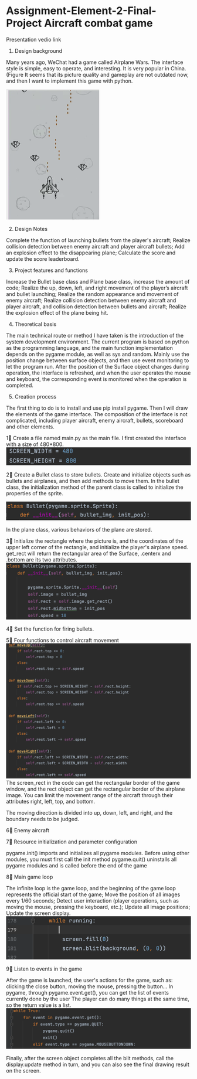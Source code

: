 # Assignment-Element-2-Final-Project   Aircraft combat game

Presentation vedio link

1. Design background

Many years ago, WeChat had a game called Airplane Wars. The interface style is simple, easy to operate, and interesting. It is very popular in China. (Figure
It seems that its picture quality and gameplay are not outdated now, and then I want to implement this game with python.

![image](https://github.com/lanxin01/Assignment-Element-2-Final-Project/blob/main/0.png)



2. Design Notes

Complete the function of launching bullets from the player's aircraft;
Realize collision detection between enemy aircraft and player aircraft bullets;
Add an explosion effect to the disappearing plane;
Calculate the score and update the score leaderboard.


3. Project features and functions

Increase the Bullet base class and Plane base class, increase the amount of code;
Realize the up, down, left, and right movement of the player’s aircraft and bullet launching;
Realize the random appearance and movement of enemy aircraft;
Realize collision detection between enemy aircraft and player aircraft, and collision detection between bullets and aircraft;
Realize the explosion effect of the plane being hit.  


4. Theoretical basis

The main technical route or method I have taken is the introduction of the system development environment. The current program is based on python as the programming language, and the main function implementation depends on the pygame module, as well as sys and random. Mainly use the position change between surface objects, and then use event monitoring to let the program run. After the position of the Surface object changes during operation, the interface is refreshed, and when the user operates the mouse and keyboard, the corresponding event is monitored when the operation is completed.


5. Creation process

The first thing to do is to install and use pip install pygame. Then I will draw the elements of the game interface. The composition of the interface is not complicated, including player aircraft, enemy aircraft, bullets, scoreboard and other elements.

1⃣️ Create a file named main.py as the main file. I first created the interface with a size of 480*800.
![image](https://github.com/lanxin01/Assignment-Element-2-Final-Project/blob/main/1.png)

2⃣️ Create a Bullet class to store bullets. Create and initialize objects such as bullets and airplanes, and then add methods to move them. In the bullet class, the initialization method of the parent class is called to initialize the properties of the sprite.

![image](https://github.com/lanxin01/Assignment-Element-2-Final-Project/blob/main/2.png)

In the plane class, various behaviors of the plane are stored.

3⃣️ Initialize the rectangle where the picture is, and the coordinates of the upper left corner of the rectangle, and initialize the player's airplane speed. get_rect will return the rectangular area of the Surface, .centerx and .bottom are its two attributes.
![image](https://github.com/lanxin01/Assignment-Element-2-Final-Project/blob/main/3.png)

4⃣️ Set the function for firing bullets.

5⃣️ Four functions to control aircraft movement
![image](https://github.com/lanxin01/Assignment-Element-2-Final-Project/blob/main/4.png)
The screen_rect in the code can get the rectangular border of the game window, and the rect object can get the rectangular border of the airplane image. You can limit the movement range of the aircraft through their attributes right, left, top, and bottom.

The moving direction is divided into up, down, left, and right, and the boundary needs to be judged.

6⃣️ Enemy aircraft

7⃣️ Resource initialization and parameter configuration

pygame.init() imports and initializes all pygame modules. Before using other modules, you must first call the init method
pygame.quit() uninstalls all pygame modules and is called before the end of the game

8⃣️ Main game loop

The infinite loop is the game loop, and the beginning of the game loop represents the official start of the game;
Move the position of all images every 1/60 seconds;
Detect user interaction (player operations, such as moving the mouse, pressing the keyboard, etc.);
Update all image positions;
Update the screen display.
![image](https://github.com/lanxin01/Assignment-Element-2-Final-Project/blob/main/6.png)

9⃣️ Listen to events in the game

After the game is launched, the user's actions for the game, such as: clicking the close button, moving the mouse, pressing the button...
In pygame, through pygame.event.get(), you can get the list of events currently done by the user
The player can do many things at the same time, so the return value is a list.
![image](https://github.com/lanxin01/Assignment-Element-2-Final-Project/blob/main/7.png)

Finally, after the screen object completes all the blit methods, call the display.update method in turn, and you can also see the final drawing result on the screen.



